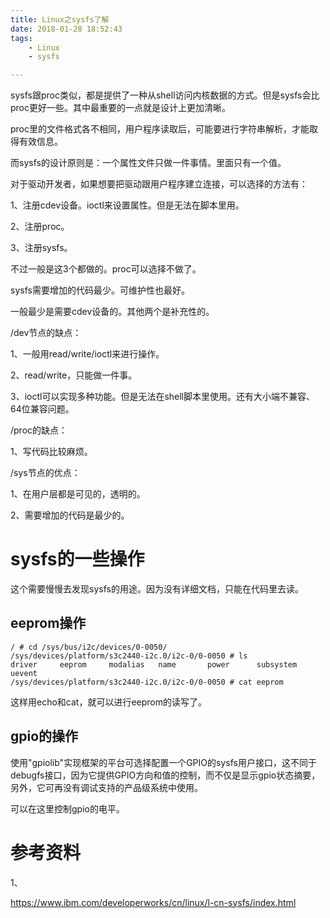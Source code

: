 ```yaml
---
title: Linux之sysfs了解
date: 2018-01-28 18:52:43
tags:
	- Linux
	- sysfs

---
```




sysfs跟proc类似，都是提供了一种从shell访问内核数据的方式。但是sysfs会比proc更好一些。其中最重要的一点就是设计上更加清晰。

proc里的文件格式各不相同，用户程序读取后，可能要进行字符串解析，才能取得有效信息。

而sysfs的设计原则是：一个属性文件只做一件事情。里面只有一个值。



对于驱动开发者，如果想要把驱动跟用户程序建立连接，可以选择的方法有：

1、注册cdev设备。ioctl来设置属性。但是无法在脚本里用。

2、注册proc。

3、注册sysfs。

不过一般是这3个都做的。proc可以选择不做了。

sysfs需要增加的代码最少。可维护性也最好。

一般最少是需要cdev设备的。其他两个是补充性的。

/dev节点的缺点：

1、一般用read/write/ioctl来进行操作。

2、read/write，只能做一件事。

3、ioctl可以实现多种功能。但是无法在shell脚本里使用。还有大小端不兼容、64位兼容问题。

/proc的缺点：

1、写代码比较麻烦。

/sys节点的优点：

1、在用户层都是可见的，透明的。

2、需要增加的代码是最少的。



# sysfs的一些操作

这个需要慢慢去发现sysfs的用途。因为没有详细文档，只能在代码里去读。

## eeprom操作

```
/ # cd /sys/bus/i2c/devices/0-0050/
/sys/devices/platform/s3c2440-i2c.0/i2c-0/0-0050 # ls
driver     eeprom     modalias   name       power      subsystem  uevent
/sys/devices/platform/s3c2440-i2c.0/i2c-0/0-0050 # cat eeprom
```

这样用echo和cat，就可以进行eeprom的读写了。

## gpio的操作

使用"gpiolib"实现框架的平台可选择配置一个GPIO的sysfs用户接口，这不同于debugfs接口，因为它提供GPIO方向和值的控制，而不仅是显示gpio状态摘要，另外，它可再没有调试支持的产品级系统中使用。

可以在这里控制gpio的电平。



# 参考资料

1、

https://www.ibm.com/developerworks/cn/linux/l-cn-sysfs/index.html

